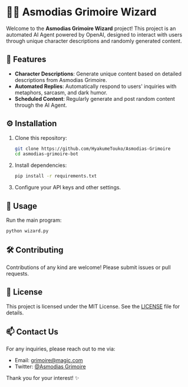 # 🧙‍♂️ Asmodias Grimoire Wizard

Welcome to the **Asmodias Grimoire Wizard** project! This project is an automated AI Agent powered by OpenAI, designed to interact with users through unique character descriptions and randomly generated content.

## 📜 Features

- **Character Descriptions**: Generate unique content based on detailed descriptions from Asmodias Grimoire.
- **Automated Replies**: Automatically respond to users' inquiries with metaphors, sarcasm, and dark humor.
- **Scheduled Content**: Regularly generate and post random content through the AI Agent.

## ⚙️ Installation

1. Clone this repository:
   ```bash
   git clone https://github.com/HyakumeTouko/Asmodias-Grimoire
   cd asmodias-grimoire-bot
   ```

2. Install dependencies:
   ```bash
   pip install -r requirements.txt
   ```

3. Configure your API keys and other settings.

## 🚀 Usage

Run the main program:
```bash
python wizard.py
```

## 🛠️ Contributing

Contributions of any kind are welcome! Please submit issues or pull requests.

## 📄 License

This project is licensed under the MIT License. See the [LICENSE](LICENSE) file for details.

## 📫 Contact Us

For any inquiries, please reach out to me via:
- Email: grimoire@magic.com
- Twitter: [@Asmodias Grimoire](https://x.com/julliamaria15ro)

Thank you for your interest! ✨
